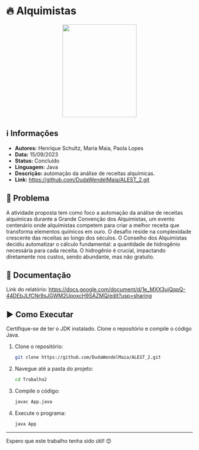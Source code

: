 # 🔥 Alquimistas

<div align="center">
<img height=250 width=200 src="https://png.pngtree.com/png-vector/20230728/ourmid/pngtree-alchemist-clipart-cartoon-print-of-an-old-wizard-with-a-beard-vector-png-image_6793072.png">
</div>

## ℹ️ Informações

- **Autores:** Henrique Schultz, Maria Maia, Paola Lopes
- **Data:** 15/09/2023
- **Status:** Concluído
- **Linguagem:** Java
- **Descrição:** automação da análise de receitas alquímicas.
- **Link:** https://github.com/DudaWendelMaia/ALEST_2.git

## 🎯 Problema
A atividade proposta tem como foco a automação da análise de receitas alquímicas durante a Grande Convenção dos Alquimistas, 
um evento centenário onde alquimistas competem para criar a melhor receita que transforma elementos químicos em ouro. O desafio 
reside na complexidade crescente das receitas ao longo dos séculos. O Conselho dos Alquimistas decidiu automatizar o cálculo fundamental: 
a quantidade de hidrogênio necessária para cada receita. O hidrogênio é crucial, impactando diretamente nos custos, sendo abundante, 
mas não gratuito.

## 📜 Documentação
Link do relatório: https://docs.google.com/document/d/1e_MXX3ujQqpQ-44DEbJLfCNr9sJGWM2UpoxcH9SAZMQ/edit?usp=sharing

## ▶️ Como Executar

Certifique-se de ter o JDK instalado. Clone o repositório e compile o código Java.

1. Clone o repositório:
    ```sh
    git clone https://github.com/DudaWendelMaia/ALEST_2.git
    ```

2. Navegue até a pasta do projeto:
    ```sh
    cd Trabalho2
    ```

3. Compile o código:
    ```sh
    javac App.java
    ```

4. Execute o programa:
    ```sh
    java App
    ```

---

Espero que este trabalho tenha sido útil! 😊

